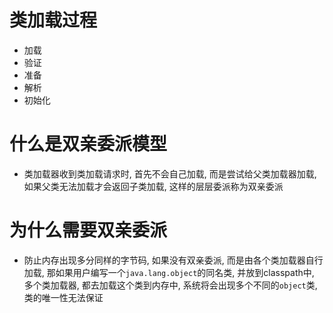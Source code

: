 # 类加载过程

- 加载
- 验证
- 准备
- 解析
- 初始化

# 什么是双亲委派模型

- 类加载器收到类加载请求时, 首先不会自己加载, 而是尝试给父类加载器加载, 如果父类无法加载才会返回子类加载, 这样的层层委派称为双亲委派

# 为什么需要双亲委派

- 防止内存出现多分同样的字节码, 如果没有双亲委派, 而是由各个类加载器自行加载, 那如果用户编写一个`java.lang.object`的同名类, 并放到classpath中, 多个类加载器, 都去加载这个类到内存中, 系统将会出现多个不同的`object`类, 类的唯一性无法保证



